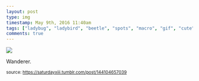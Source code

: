 ```yaml
---
layout: post
type: img
timestamp: May 9th, 2016 11:40am
tags: ["ladybug", "ladybird", "beetle", "spots", "macro", "gif", "cute", "insect", "bug", "crawl", "photography"]
comments: true
---
```

<img src="https://saturdayxiii.github.io/media/144104657039.gif"/>

Wanderer.
 
  
<small>source: https://saturdayxiii.tumblr.com/post/144104657039</small>